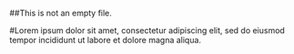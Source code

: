 ##This is not an empty file.

#Lorem ipsum dolor sit amet, consectetur adipiscing elit, sed do eiusmod tempor incididunt ut labore et dolore magna aliqua.
